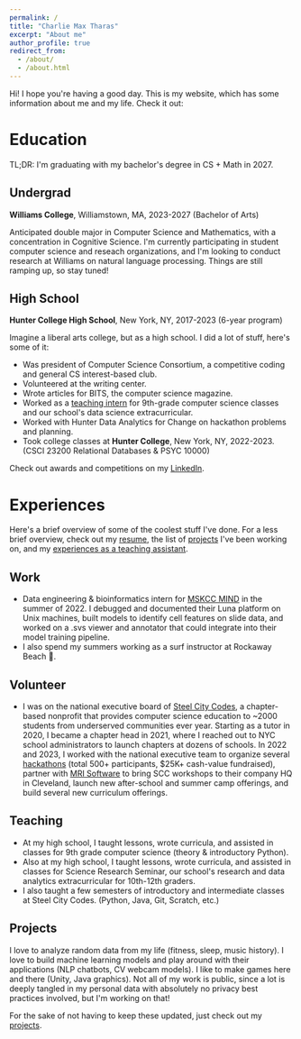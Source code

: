 ```yaml
---
permalink: /
title: "Charlie Max Tharas"
excerpt: "About me"
author_profile: true
redirect_from: 
  - /about/
  - /about.html
---
```


Hi! I hope you're having a good day. This is my website, which has some information about me and my life. Check it out:

# Education
TL;DR: I'm graduating with my bachelor's degree in CS + Math in 2027.
## Undergrad
**Williams College**, Williamstown, MA, 2023-2027 (Bachelor of Arts)

Anticipated double major in Computer Science and Mathematics, with a concentration in Cognitive Science. l'm currently participating in student computer science and reseach organizations, and I'm looking to conduct research at Williams on natural language processing. Things are still ramping up, so stay tuned!

## High School

**Hunter College High School**, New York, NY, 2017-2023 (6-year program)

Imagine a liberal arts college, but as a high school. I did a lot of stuff, here's some of it:
- Was president of Computer Science Consortium, a competitive coding and general CS interest-based club.
- Volunteered at the writing center.
- Wrote articles for BITS, the computer science magazine.
- Worked as a [teaching intern](https://www.charliemax.dev/teaching/high-school) for 9th-grade computer science classes and our school's data science extracurricular.
- Worked with Hunter Data Analytics for Change on hackathon problems and planning.
- Took college classes at **Hunter College**, New York, NY, 2022-2023. (CSCI 23200 Relational Databases & PSYC 10000)

Check out awards and competitions on my [LinkedIn](https://linkedin.com/in/charlietharas).

  

# Experiences
Here's a brief overview of some of the coolest stuff I've done. For a less brief overview, check out my [resume](https://charliemax.dev/resume.pdf), the list of [projects](https://charliemax.dev/projects) I've been working on, and my [experiences as a teaching assistant](https://charliemax.dev/teaching).
## Work
- Data engineering & bioinformatics intern for [MSKCC MIND](https://www.mskcc.org/research-programs/msk-mind-multi-modal-integration-data) in the summer of 2022. I debugged and documented their Luna platform on Unix machines, built models to identify cell features on slide data, and worked on a .svs viewer and annotator that could integrate into their model training pipeline.
- I also spend my summers working as a surf instructor at Rockaway Beach 🌊.

## Volunteer
- I was on the national executive board of [Steel City Codes](https://steelcitycodes.org), a chapter-based nonprofit that provides computer science education to ~2000 students from underserved communities ever year. Starting as a tutor in 2020, I became a chapter head in 2021, where I reached out to NYC school administrators to launch chapters at dozens of schools. In 2022 and 2023, I worked with the national executive team to organize several [hackathons](https://devpost.com/hackathons?search=steel%20city%20hacks) (total 500+ participants, $25K+ cash-value fundraised), partner with [MRI Software](https://www.mrisoftware.com/) to bring SCC workshops to their company HQ in Cleveland, launch new after-school and summer camp offerings, and build several new curriculum offerings.

## Teaching
- At my high school, I taught lessons, wrote curricula, and assisted in classes for 9th grade computer science (theory & introductory Python).
- Also at my high school, I taught lessons, wrote curricula, and assisted in classes for Science Research Seminar, our school's research and data analytics extracurricular for 10th-12th graders.
- I also taught a few semesters of introductory and intermediate classes at Steel City Codes. (Python, Java, Git, Scratch, etc.)

## Projects
I love to analyze random data from my life (fitness, sleep, music history). I love to build machine learning models and play around with their applications (NLP chatbots, CV webcam models). I like to make games here and there (Unity, Java graphics). Not all of my work is public, since a lot is deeply tangled in my personal data with absolutely no privacy best practices involved, but I'm working on that!

For the sake of not having to keep these updated, just check out my [projects](https://charliemax.dev/portfolio).
